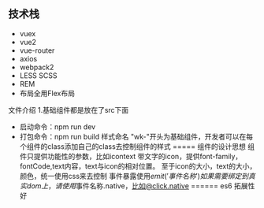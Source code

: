 
## 技术栈
- vuex
- vue2
- vue-router
- axios
- webpack2
- LESS SCSS
- REM
- 布局全用Flex布局

文件介绍
1.基础组件都是放在了src下面

- 启动命令：npm run dev
- 打包命令：npm run build
样式命名
"wk-"开头为基础组件，开发者可以在每个组件的class添加自己的class去控制组件的样式
=====
组件的设计思想
组件只提供功能性的参数，比如icontext 带文字的icon，提供font-family，fontCode,text内容，text与icon的相对位置。
至于icon的大小，text的大小，颜色，统一使用css来去控制
事件暴露使用$emit('事件名称')
如果需要绑定到真实dom上，请使用$事件名称.native，比如@click.native
======
es6  拓展性好




